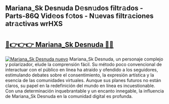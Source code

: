 ## Mariana_Sk Desnuda D𝚎sn𝚞dos filtr𝚊dos - Parts-86Q Vid𝚎os f𝚘tos - N𝚞evas filtr𝚊ciones atr𝚊ctivas wrHXS

# <h2><a href="http://mb4moi.tromn.icu/?c=Mariana_Sk+Desnuda">🔗👉👉👉 Mariana_Sk Desnuda 🔗🔗</a></h2>

[![Mariana_Sk Desnuda nuevo](https://i.imgur.com/pEAQMta.gif)](http://mb4moi.tromn.icu/?c=Mariana_Sk+Desnuda)
Mariana_Sk Desnuda, un personaje complejo y polarizador, elude la comprensión fácil. Su método poco convencional de interactuar con el público en línea ha atraído y ofendido a los seguidores, estimulando debates sobre el consentimiento, la expresión artística y la esencia de las comunidades virtuales. Aunque sus planes futuros no están claros, su papel en la redefinición del mundo en línea es incuestionable. Con una determinación inquebrantable y un encanto innegable, la influencia de Mariana_Sk Desnuda en la comunidad digital es profunda.
